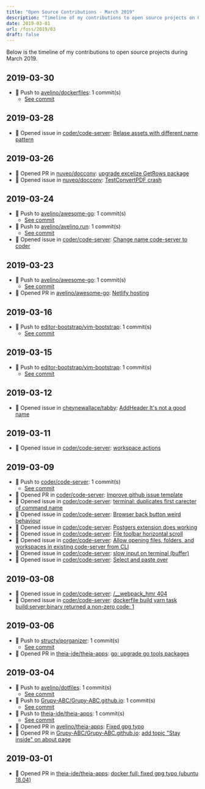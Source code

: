 ```yaml
---
title: "Open Source Contributions - March 2019"
description: "Timeline of my contributions to open source projects on GitHub during March 2019."
date: 2019-03-01
url: /foss/2019/03
draft: false
---
```


Below is the timeline of my contributions to open source projects during March 2019.

## 2019-03-30

- 🔨 Push to [avelino/dockerfiles](https://github.com/avelino/dockerfiles): 1 commit(s)
  - [See commit](https://github.com/avelino/dockerfiles/commits/main/?author=avelino&since=2019-03-30&until=2019-03-30)

## 2019-03-28

- 🐛 Opened issue in [coder/code-server](https://github.com/coder/code-server): [Relase assets with different name pattern](https://github.com/coder/code-server/issues/373)

## 2019-03-26

- 🔀 Opened PR in [nuveo/docconv](https://github.com/nuveo/docconv): [upgrade excelize GetRows package](https://github.com/nuveo/docconv/pull/14)
- 🐛 Opened issue in [nuveo/docconv](https://github.com/nuveo/docconv): [TestConvertPDF crash](https://github.com/nuveo/docconv/issues/16)

## 2019-03-24

- 🔨 Push to [avelino/awesome-go](https://github.com/avelino/awesome-go): 1 commit(s)
  - [See commit](https://github.com/avelino/awesome-go/commits/main/?author=avelino&since=2019-03-24&until=2019-03-24)
- 🔨 Push to [avelino/avelino.run](https://github.com/avelino/avelino.run): 1 commit(s)
  - [See commit](https://github.com/avelino/avelino.run/commits/main/?author=avelino&since=2019-03-24&until=2019-03-24)
- 🐛 Opened issue in [coder/code-server](https://github.com/coder/code-server): [Change name code-server to coder](https://github.com/coder/code-server/issues/331)

## 2019-03-23

- 🔨 Push to [avelino/awesome-go](https://github.com/avelino/awesome-go): 1 commit(s)
  - [See commit](https://github.com/avelino/awesome-go/commits/main/?author=avelino&since=2019-03-23&until=2019-03-23)
- 🔀 Opened PR in [avelino/awesome-go](https://github.com/avelino/awesome-go): [Netlify hosting](https://github.com/avelino/awesome-go/pull/2441)

## 2019-03-16

- 🔨 Push to [editor-bootstrap/vim-bootstrap](https://github.com/editor-bootstrap/vim-bootstrap): 1 commit(s)
  - [See commit](https://github.com/editor-bootstrap/vim-bootstrap/commits/main/?author=avelino&since=2019-03-16&until=2019-03-16)

## 2019-03-15

- 🔨 Push to [editor-bootstrap/vim-bootstrap](https://github.com/editor-bootstrap/vim-bootstrap): 1 commit(s)
  - [See commit](https://github.com/editor-bootstrap/vim-bootstrap/commits/main/?author=avelino&since=2019-03-15&until=2019-03-15)

## 2019-03-12

- 🐛 Opened issue in [cheynewallace/tabby](https://github.com/cheynewallace/tabby): [AddHeader It's not a good name](https://github.com/cheynewallace/tabby/issues/3)

## 2019-03-11

- 🐛 Opened issue in [coder/code-server](https://github.com/coder/code-server): [workspace actions](https://github.com/coder/code-server/issues/196)

## 2019-03-09

- 🔨 Push to [coder/code-server](https://github.com/coder/code-server): 1 commit(s)
  - [See commit](https://github.com/coder/code-server/commits/main/?author=avelino&since=2019-03-09&until=2019-03-09)
- 🔀 Opened PR in [coder/code-server](https://github.com/coder/code-server): [Improve github issue template](https://github.com/coder/code-server/pull/162)
- 🐛 Opened issue in [coder/code-server](https://github.com/coder/code-server): [terminal: duplicates first carecter of command name](https://github.com/coder/code-server/issues/175)
- 🐛 Opened issue in [coder/code-server](https://github.com/coder/code-server): [Browser back button weird behaviour](https://github.com/coder/code-server/issues/174)
- 🐛 Opened issue in [coder/code-server](https://github.com/coder/code-server): [Postgers extension does working](https://github.com/coder/code-server/issues/168)
- 🐛 Opened issue in [coder/code-server](https://github.com/coder/code-server): [File toolbar horizontal scroll](https://github.com/coder/code-server/issues/166)
- 🐛 Opened issue in [coder/code-server](https://github.com/coder/code-server): [Allow opening files, folders, and workspaces in existing code-server from CLI](https://github.com/coder/code-server/issues/164)
- 🐛 Opened issue in [coder/code-server](https://github.com/coder/code-server): [slow input on terminal (buffer)](https://github.com/coder/code-server/issues/163)
- 🐛 Opened issue in [coder/code-server](https://github.com/coder/code-server): [Select and paste over](https://github.com/coder/code-server/issues/161)

## 2019-03-08

- 🐛 Opened issue in [coder/code-server](https://github.com/coder/code-server): [/__webpack_hmr 404](https://github.com/coder/code-server/issues/141)
- 🐛 Opened issue in [coder/code-server](https://github.com/coder/code-server): [dockerfile build yarn task build:server:binary returned a non-zero code: 1](https://github.com/coder/code-server/issues/134)

## 2019-03-06

- 🔨 Push to [structy/porganizer](https://github.com/structy/porganizer): 1 commit(s)
  - [See commit](https://github.com/structy/porganizer/commits/main/?author=avelino&since=2019-03-06&until=2019-03-06)
- 🔀 Opened PR in [theia-ide/theia-apps](https://github.com/theia-ide/theia-apps): [ go: upgrade go tools packages](https://github.com/theia-ide/theia-apps/pull/141)

## 2019-03-04

- 🔨 Push to [avelino/dotfiles](https://github.com/avelino/dotfiles): 1 commit(s)
  - [See commit](https://github.com/avelino/dotfiles/commits/main/?author=avelino&since=2019-03-04&until=2019-03-04)
- 🔨 Push to [Grupy-ABC/Grupy-ABC.github.io](https://github.com/Grupy-ABC/Grupy-ABC.github.io): 1 commit(s)
  - [See commit](https://github.com/Grupy-ABC/Grupy-ABC.github.io/commits/main/?author=avelino&since=2019-03-04&until=2019-03-04)
- 🔨 Push to [theia-ide/theia-apps](https://github.com/theia-ide/theia-apps): 1 commit(s)
  - [See commit](https://github.com/theia-ide/theia-apps/commits/main/?author=avelino&since=2019-03-04&until=2019-03-04)
- 🔀 Opened PR in [avelino/theia-apps](https://github.com/avelino/theia-apps): [Fixed gpg typo](https://github.com/avelino/theia-apps/pull/1)
- 🔀 Opened PR in [Grupy-ABC/Grupy-ABC.github.io](https://github.com/Grupy-ABC/Grupy-ABC.github.io): [add topic "Stay inside" on about page](https://github.com/Grupy-ABC/Grupy-ABC.github.io/pull/5)

## 2019-03-01

- 🔀 Opened PR in [theia-ide/theia-apps](https://github.com/theia-ide/theia-apps): [docker full: fixed gpg typo (ubuntu 18.04)](https://github.com/theia-ide/theia-apps/pull/140)

